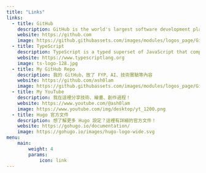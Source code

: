 ```yaml
---
title: "Links"
links:
  - title: GitHub
    description: GitHub is the world's largest software development platform.
    website: https://github.com
    image: https://github.githubassets.com/images/modules/logos_page/GitHub-Mark.png
  - title: TypeScript
    description: TypeScript is a typed superset of JavaScript that compiles to plain JavaScript.
    website: https://www.typescriptlang.org
    image: ts-logo-128.jpg
  - title: My GitHub Repo
    description: 我的 GitHub，放了 FYP、AI、技術實驗等內容
    website: https://github.com/ash0lam
    image: https://github.githubassets.com/images/modules/logos_page/GitHub-Mark.png
  - title: My YouTube
    description: 我在這裡分享技術、繪畫、創作過程！
    website: https://www.youtube.com/@ash0lam
    image: https://www.youtube.com/img/desktop/yt_1200.png
  - title: Hugo 官方文件
    description: 想了解更多 Hugo 設定？這裡有詳細的官方文件！
    website: https://gohugo.io/documentation/
    image: https://gohugo.io/images/hugo-logo-wide.svg
menu:
    main:
        weight: 4
        params:
            icon: link
---
```

